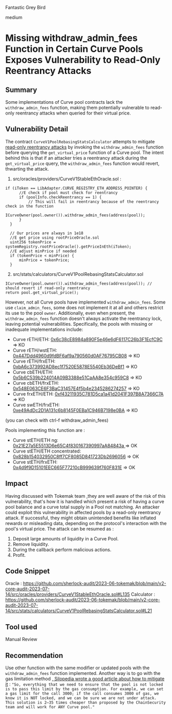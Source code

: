Fantastic Grey Bird

medium

# Missing withdraw_admin_fees Function in Certain Curve Pools Exposes Vulnerability to Read-Only Reentrancy Attacks
## Summary
Some implementations of Curve pool contracts lack the `withdraw_admin_fees` function, making them potentially vulnerable to read-only reentrancy attacks when queried for their virtual price.

## Vulnerability Detail
The contract `CurveV1PoolRebasingStatsCalculator` attempts to mitigate [read-only reentrancy attacks](https://chainsecurity.com/curve-lp-oracle-manipulation-post-mortem/) by invoking the `withdraw_admin_fees` function before querying the `get_virtual_price` function of a Curve pool. The intent behind this is that if an attacker tries a reentrancy attack during the `get_virtual_price` query, the `withdraw_admin_fees` function would revert, thwarting the attack.
1. src/oracles/providers/CurveV1StableEthOracle.sol : 
```solidity
if (iToken == LibAdapter.CURVE_REGISTRY_ETH_ADDRESS_POINTER) {
      //E check if pool must check for reentrancy
      if (poolInfo.checkReentrancy == 1) {
          // This will fail in reentrancy because of the reentrancy check in the function
          ICurveOwner(pool.owner()).withdraw_admin_fees(address(pool));
      }
  }

  // Our prices are always in 1e18
  //E get price using rootPriceOracle.sol
  uint256 tokenPrice = systemRegistry.rootPriceOracle().getPriceInEth(iToken);
  //E adjust minPrice if needed
  if (tokenPrice < minPrice) {
      minPrice = tokenPrice;
  }
```
2. src/stats/calculators/CurveV1PoolRebasingStatsCalculator.sol
```solidity
ICurveOwner(pool.owner()).withdraw_admin_fees(address(pool)); // should revert if read-only reentrancy
return pool.get_virtual_price();
```
However, not all Curve pools have implemented `withdraw_admin_fees`. Some use `claim_admin_fees`, some does not implement it at all and others restrict its use to the pool `owner`. Additionally, even when present, the `withdraw_admin_fees` function doesn't always activate the reentrancy lock, leaving potential vulnerabilities.
Specifically, the pools with missing or inadequate implementations include:
- Curve rETH/ETH: [0x6c38cE8984a890F5e46e6dF6117C26b3F1EcfC9C](https://etherscan.io/address/0x6c38cE8984a890F5e46e6dF6117C26b3F1EcfC9C#code) => KO
- Curve rETH/wstETH: [0x447Ddd4960d9fdBF6af9a790560d0AF76795CB08](https://etherscan.io/address/0x447Ddd4960d9fdBF6af9a790560d0AF76795CB08#code)  => KO
- Curve rETH/frxETH: [0xbA6c373992AD8ec1f7520E5878E5540Eb36DeBf1](https://etherscan.io/address/0xbA6c373992AD8ec1f7520E5878E5540Eb36DeBf1#code)  => KO
- Curve cbETH/ETH: [0x5b6C539b224014A09B3388e51CaAA8e354c959C8](https://etherscan.io/address/0x5b6C539b224014A09B3388e51CaAA8e354c959C8#code)  => KO
- Curve cbETH/frxETH: [0x548E063CE6F3BaC31457E4f5b4e2345286274257](https://etherscan.io/address/0x548E063CE6F3BaC31457E4f5b4e2345286274257#code)  => KO
- Curve frxETH/ETH: [0xf43211935C781D5ca1a41d2041F397B8A7366C7A](https://etherscan.io/address/0xf43211935C781D5ca1a41d2041F397B8A7366C7A#code)  => KO
- Curve swETH/frxETH: [0xe49AdDc2D1A131c6b8145F0EBa1C946B7198e0BA](https://etherscan.io/address/0xe49AdDc2D1A131c6b8145F0EBa1C946B7198e0BA#code) => KO

(you can check with ctrl-f withdraw_admin_fees)

Pools implementing this function are : 
- Curve stETH/ETH ng: [0x21E27a5E5513D6e65C4f830167390997aA84843a ](https://etherscan.io/address/0x21E27a5E5513D6e65C4f830167390997aA84843a#code)  => OK
- Curve stETH/ETH concentrated: [0x828b154032950C8ff7CF8085D841723Db2696056](https://etherscan.io/address/0x828b154032950C8ff7CF8085D841723Db2696056#code) => OK
- Curve stETH/frxETH: [0x4d9f9D15101EEC665F77210cB999639f760F831E](https://etherscan.io/address/0x4d9f9D15101EEC665F77210cB999639f760F831E#code) => OK

## Impact
Having discussed with Tokemak team ,they are well aware of the risk of this vulnerability, that's how it is handled which present a risk of having a curve pool balance and a curve total supply in a Pool not matching.
An attacker could exploit this vulnerability in affected pools by a read-only reentrancy attack. If successful, they might obtain unintended benefits like inflated rewards or misleading data, depending on the protocol's interaction with the pool's virtual price.
The attack can be resumed as : 
1. Deposit large amounts of liquidity in a Curve Pool.
2. Remove liquidity.
3. During the callback perform malicious actions.
4. Profit.


## Code Snippet
Oracle : https://github.com/sherlock-audit/2023-06-tokemak/blob/main/v2-core-audit-2023-07-14/src/oracles/providers/CurveV1StableEthOracle.sol#L135
Calculator : https://github.com/sherlock-audit/2023-06-tokemak/blob/main/v2-core-audit-2023-07-14/src/stats/calculators/CurveV1PoolRebasingStatsCalculator.sol#L21
## Tool used

Manual Review

## Recommendation
Use other function with the same modifier or updated pools with the `withdraw_admin_fees` function implemented.
Another way is to go with the gas limitation method ,[ Silopedia wrote a good article about how to mitigate it](https://silopedia.silo.finance/risks/curve-read-only-reentrancy-in-a-few-sentences#is-it-possible-to-do-better) : `"So, everything that we need to ensure that the pool is not locked is to pass this limit by the gas consumption. For example, we can set a gas limit for the call 3000; if the call consumes 3000 of gas, we know it is NOT locked, and we can be sure we are not under attack. This solution is 2–35 times cheaper than proposed by the ChainSecurity team and will work for ANY Curve pool."`